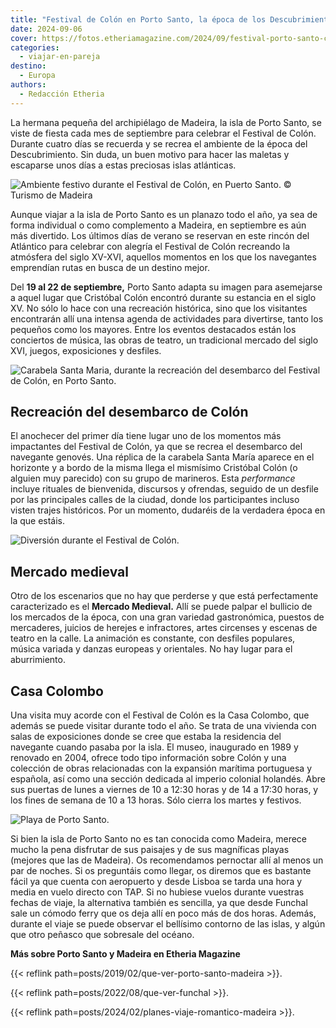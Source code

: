 ```yaml
---
title: "Festival de Colón en Porto Santo, la época de los Descubrimientos se vive en Madeira intensamente"
date: 2024-09-06
cover: https://fotos.etheriamagazine.com/2024/09/festival-porto-santo-circo.jpg
categories: 
  - viajar-en-pareja
destino: 
  - Europa
authors: 
  - Redacción Etheria
---
```


La hermana pequeña del archipiélago de Madeira, la isla de Porto Santo, se viste de 
fiesta cada mes de septiembre para celebrar el Festival de Colón. Durante cuatro días se 
recuerda y se recrea el ambiente de la época del Descubrimiento. Sin duda, un buen 
motivo para hacer las maletas y escaparse unos días a estas preciosas islas atlánticas. 

![Ambiente festivo durante el Festival de Colón, en Puerto Santo. © Turismo de Madeira](https://fotos.etheriamagazine.com/2024/09/festival-porto-santo-circo.jpg "Ambiente festivo durante el Festival de Colón, en Puerto Santo. © Turismo de Madeira")

Aunque viajar a la isla de Porto Santo es un planazo todo el año, ya sea de forma 
individual o como complemento a Madeira, en septiembre es aún más divertido. Los últimos 
días de verano se reservan en este rincón del Atlántico para celebrar con alegría el 
Festival de Colón recreando la atmósfera del siglo XV-XVI, aquellos momentos en los que 
los navegantes emprendían rutas en busca de un destino mejor. 

Del **19 al 22 de septiembre,** Porto Santo adapta su imagen para asemejarse a aquel 
lugar que Cristóbal Colón encontró durante su estancia en el siglo XV. No sólo lo hace 
con una recreación histórica, sino que los visitantes encontrarán allí una intensa 
agenda de actividades para divertirse, tanto los pequeños como los mayores. Entre los 
eventos destacados están los conciertos de música, las obras de teatro, un tradicional 
mercado del siglo XVI, juegos, exposiciones y desfiles. 

![Carabela Santa Maria, durante la recreación del desembarco del Festival de Colón, en Porto Santo.](https://fotos.etheriamagazine.com/2024/09/festival-porto-santo-carabela.jpg "Carabela Santa María, durante la recreación del desembarco del Festival de Colón, en Porto Santo. © Turismo de Madeira")

## Recreación del desembarco de Colón

El anochecer del primer día tiene lugar uno de los momentos más impactantes del Festival 
de Colón, ya que se recrea el desembarco del navegante genovés. Una réplica de la 
carabela Santa María aparece en el horizonte y a bordo de la misma llega el mismísimo 
Cristóbal Colón (o alguien muy parecido) con su grupo de marineros. Esta _performance_ 
incluye rituales de bienvenida, discursos y ofrendas, seguido de un desfile por las 
principales calles de la ciudad, donde los participantes incluso visten trajes 
históricos. Por un momento, dudaréis de la verdadera época en la que estáis. 

![Diversión durante el Festival de Colón.](https://fotos.etheriamagazine.com/2024/09/festival-porto-santo-medieval.jpg "Diversión durante el Festival de Colón. © Turismo de Madeira")

## Mercado medieval

Otro de los escenarios que no hay que perderse y que está perfectamente caracterizado es 
el **Mercado Medieval.** Allí se puede palpar el bullicio de los mercados de la época, 
con una gran variedad gastronómica, puestos de mercaderes, juicios de herejes e 
infractores, artes circenses y escenas de teatro en la calle. La animación es constante, 
con desfiles populares, música variada y danzas europeas y orientales. No hay lugar para 
el aburrimiento. 

## Casa Colombo

Una visita muy acorde con el Festival de Colón es la Casa Colombo, que además se puede 
visitar durante todo el año. Se trata de una vivienda con salas de exposiciones donde se 
cree que estaba la residencia del navegante cuando pasaba por la isla. El museo, 
inaugurado en 1989 y renovado en 2004, ofrece todo tipo información sobre Colón y una 
colección de obras relacionadas con la expansión marítima portuguesa y española, así 
como una sección dedicada al imperio colonial holandés. Abre sus puertas de lunes a 
viernes de 10 a 12:30 horas y de 14 a 17:30 horas, y los fines de semana de 10 a 13 
horas. Sólo cierra los martes y festivos. 

![Playa de Porto Santo.](https://fotos.etheriamagazine.com/2024/02/Porto-Santo-playa-.jpg "Playa de Porto Santo. © Pepa García")

Si bien la isla de Porto Santo no es tan conocida como Madeira, merece mucho la pena 
disfrutar de sus paisajes y de sus magníficas playas (mejores que las de Madeira). Os 
recomendamos pernoctar allí al menos un par de noches. Si os preguntáis como llegar, os 
diremos que es bastante fácil ya que cuenta con aeropuerto y desde Lisboa se tarda una 
hora y media en vuelo directo con TAP. Si no hubiese vuelos durante vuestras fechas de 
viaje, la alternativa también es sencilla, ya que desde Funchal sale un cómodo ferry que 
os deja allí en poco más de dos horas. Además, durante el viaje se puede observar el 
bellísimo contorno de las islas, y algún que otro peñasco que sobresale del océano. 

**Más sobre Porto Santo y Madeira en Etheria Magazine** 

{{< reflink path=posts/2019/02/que-ver-porto-santo-madeira >}}. 

{{< reflink path=posts/2022/08/que-ver-funchal >}}. 

{{< reflink path=posts/2024/02/planes-viaje-romantico-madeira >}}.
